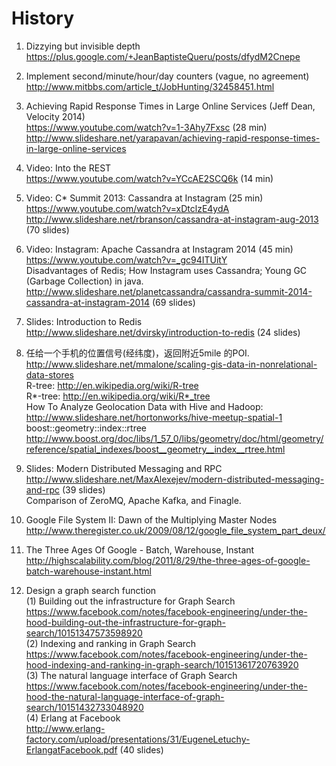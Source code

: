 # History
1. Dizzying but invisible depth
https://plus.google.com/+JeanBaptisteQueru/posts/dfydM2Cnepe

2. Implement second/minute/hour/day counters (vague, no agreement)
<br>http://www.mitbbs.com/article_t/JobHunting/32458451.html 

3. Achieving Rapid Response Times in Large Online Services (Jeff Dean, Velocity 2014)
<br>https://www.youtube.com/watch?v=1-3Ahy7Fxsc (28 min)
<br>http://www.slideshare.net/yarapavan/achieving-rapid-response-times-in-large-online-services

1. Video: Into the REST
<br>https://www.youtube.com/watch?v=YCcAE2SCQ6k (14 min)

1. Video: C* Summit 2013: Cassandra at Instagram (25 min)
<br>https://www.youtube.com/watch?v=xDtclzE4ydA
<br>http://www.slideshare.net/rbranson/cassandra-at-instagram-aug-2013 (70 slides)

2. Video: Instagram: Apache Cassandra at Instagram 2014 (45 min)
<br>https://www.youtube.com/watch?v=_gc94ITUitY
<br>Disadvantages of Redis; How Instagram uses Cassandra; Young GC (Garbage Collection) in java.
<br>http://www.slideshare.net/planetcassandra/cassandra-summit-2014-cassandra-at-instagram-2014 (69 slides)

1. Slides: Introduction to Redis
<br>http://www.slideshare.net/dvirsky/introduction-to-redis (24 slides)

1. 任给一个手机的位置信号(经纬度)，返回附近5mile 的POI.
<br>http://www.slideshare.net/mmalone/scaling-gis-data-in-nonrelational-data-stores 
<br>R-tree: http://en.wikipedia.org/wiki/R-tree
<br>R\*-tree: http://en.wikipedia.org/wiki/R*_tree
<br>How To Analyze Geolocation Data with Hive and Hadoop:
<br>http://www.slideshare.net/hortonworks/hive-meetup-spatial-1
<br>boost::geometry::index::rtree
<br>http://www.boost.org/doc/libs/1_57_0/libs/geometry/doc/html/geometry/reference/spatial_indexes/boost__geometry__index__rtree.html

1. Slides: Modern Distributed Messaging and RPC
<br>http://www.slideshare.net/MaxAlexejev/modern-distributed-messaging-and-rpc (39 slides)
<br>Comparison of ZeroMQ, Apache Kafka, and Finagle.

1. Google File System II: Dawn of the Multiplying Master Nodes
<br>http://www.theregister.co.uk/2009/08/12/google_file_system_part_deux/

1. The Three Ages Of Google - Batch, Warehouse, Instant
<br>http://highscalability.com/blog/2011/8/29/the-three-ages-of-google-batch-warehouse-instant.html

7. Design a graph search function
<br>(1) Building out the infrastructure for Graph Search
<br>https://www.facebook.com/notes/facebook-engineering/under-the-hood-building-out-the-infrastructure-for-graph-search/10151347573598920
<br>(2) Indexing and ranking in Graph Search
<br>https://www.facebook.com/notes/facebook-engineering/under-the-hood-indexing-and-ranking-in-graph-search/10151361720763920
<br>(3) The natural language interface of Graph Search
<br>https://www.facebook.com/notes/facebook-engineering/under-the-hood-the-natural-language-interface-of-graph-search/10151432733048920
<br>(4) Erlang at Facebook
<br>http://www.erlang-factory.com/upload/presentations/31/EugeneLetuchy-ErlangatFacebook.pdf (40 slides)
